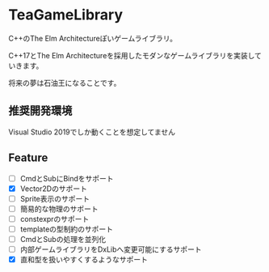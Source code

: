 # TeaGameLibrary
C++のThe Elm Architectureぽいゲームライブラリ。

C++17とThe Elm Architectureを採用したモダンなゲームライブラリを実装していきます。

将来の夢は石油王になることです。

## 推奨開発環境
Visual Studio 2019でしか動くことを想定してません

## Feature

- [ ] CmdとSubにBindをサポート
- [x] Vector2Dのサポート
- [ ] Sprite表示のサポート
- [ ] 簡易的な物理のサポート
- [ ] constexprのサポート
- [ ] templateの型制約のサポート
- [ ] CmdとSubの処理を並列化 
- [ ] 内部ゲームライブラリをDxLibへ変更可能にするサポート
- [x] 直和型を扱いやすくするようなサポート

